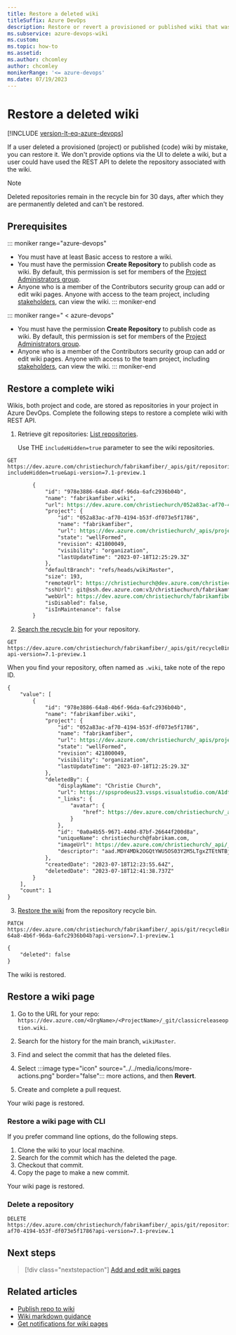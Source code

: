 ```yaml
---
title: Restore a deleted wiki
titleSuffix: Azure DevOps
description: Restore or revert a provisioned or published wiki that was accidentally deleted from Azure DevOps using REST API.
ms.subservice: azure-devops-wiki
ms.custom:
ms.topic: how-to
ms.assetid: 
ms.author: chcomley
author: chcomley
monikerRange: '<= azure-devops'
ms.date: 07/19/2023
---
```


# Restore a deleted wiki

[!INCLUDE [version-lt-eq-azure-devops](../../includes/version-lt-eq-azure-devops.md)] 

If a user deleted a provisioned (project) or published (code) wiki by mistake, you can restore it.
We don't provide options via the UI to delete a wiki, but a user could have used the REST API to delete the repository associated with the wiki.

> [!NOTE]
> Deleted repositories remain in the recycle bin for 30 days, after which they are permanently deleted and can't be restored.

## Prerequisites

::: moniker range="azure-devops"
* You must have at least Basic access to restore a wiki.
* You must have the permission **Create Repository** to publish code as wiki. By default, this permission is set for members of the [Project Administrators group](../../repos/git/set-git-repository-permissions.md). 
* Anyone who is a member of the Contributors security group can add or edit wiki pages. Anyone with access to the team project, including [stakeholders](../../organizations/security/get-started-stakeholder.md), can view the wiki.
::: moniker-end

::: moniker range=" < azure-devops"
* You must have the permission **Create Repository** to publish code as wiki. By default, this permission is set for members of the [Project Administrators group](../../repos/git/set-git-repository-permissions.md). 
* Anyone who is a member of the Contributors security group can add or edit wiki pages. Anyone with access to the team project, including [stakeholders](../../organizations/security/get-started-stakeholder.md), can view the wiki.
::: moniker-end

## Restore a complete wiki

Wikis, both project and code, are stored as repositories in your project in Azure DevOps. Complete the following steps to restore a complete wiki with REST API.
 
1. Retrieve git repositories: [List repositories](/rest/api/azure/devops/git/repositories/list?view=azure-devops-rest-7.1&tabs=HTTP&preserve-view=true).
 
   Use THE `includeHidden=true` parameter to see the wiki repositories.

```HTTP
GET https://dev.azure.com/christiechurch/fabrikamfiber/_apis/git/repositories?includeHidden=true&api-version=7.1-preview.1
```

```REST API
        {
            "id": "978e3886-64a8-4b6f-96da-6afc2936b04b",
            "name": "fabrikamfiber.wiki",
            "url": https://dev.azure.com/christiechurch/052a83ac-af70-4194-b53f-df073e5f1786/_apis/git/repositories/978e3886-64a8-4b6f-96da-6afc2936b04b,
            "project": {
                "id": "052a83ac-af70-4194-b53f-df073e5f1786",
                "name": "fabrikamfiber",
                "url": https://dev.azure.com/christiechurch/_apis/projects/052a83ac-af70-4194-b53f-df073e5f1786,
                "state": "wellFormed",
                "revision": 421800049,
                "visibility": "organization",
                "lastUpdateTime": "2023-07-18T12:25:29.3Z"
            },
            "defaultBranch": "refs/heads/wikiMaster",
            "size": 193,
            "remoteUrl": https://christiechurch@dev.azure.com/christiechurch/fabrikamfiber/_git/fabrikamfiber.wiki,
            "sshUrl": git@ssh.dev.azure.com:v3/christiechurch/fabrikamfiber/fabrikamfiber.wiki,
            "webUrl": https://dev.azure.com/christiechurch/fabrikamfiber/_git/fabrikamfiber.wiki,
            "isDisabled": false,
            "isInMaintenance": false
        }
```

2. [Search the recycle bin](/rest/api/azure/devops/git/repositories/get-recycle-bin-repositories?view=azure-devops-rest-7.1&preserve-view=true) for your repository.

```HTTP
GET https://dev.azure.com/christiechurch/fabrikamfiber/_apis/git/recycleBin/repositories?api-version=7.1-preview.1
```

   When you find your repository, often named as `.wiki`, take note of the repo ID.

```REST API
{
    "value": [
        {
            "id": "978e3886-64a8-4b6f-96da-6afc2936b04b",
            "name": "fabrikamfiber.wiki",
            "project": {
                "id": "052a83ac-af70-4194-b53f-df073e5f1786",
                "name": "fabrikamfiber",
                "url": https://dev.azure.com/christiechurch/_apis/projects/052a83ac-af70-4194-b53f-df073e5f1786,
                "state": "wellFormed",
                "revision": 421800049,
                "visibility": "organization",
                "lastUpdateTime": "2023-07-18T12:25:29.3Z"
            },
            "deletedBy": {
                "displayName": "Christie Church",
                "url": https://spsprodeus23.vssps.visualstudio.com/A1df9d653-bdfb-459b-a0c7-725052b2f944/_apis/Identities/0a0a4b55-9671-440d-87bf-26644f200d8a,
                "_links": {
                    "avatar": {
                        "href": https://dev.azure.com/christiechurch/_apis/GraphProfile/MemberAvatars/aad.MDY4MDk2OGQtYWU5OS03Y2M5LTgxZTEtNTBjMDk4ZTllZTlh
                    }
                },
                "id": "0a0a4b55-9671-440d-87bf-26644f200d8a",
                "uniqueName": christiechurch@fabrikam.com,
                "imageUrl": https://dev.azure.com/christiechurch/_api/_common/identityImage?id=0a0a4b55-9671-440d-87bf-26644f200d8a,
                "descriptor": "aad.MDY4MDk2OGQtYWU5OS03Y2M5LTgxZTEtNTBjMDk4ZTllZTlh"
            },
            "createdDate": "2023-07-18T12:23:55.64Z",
            "deletedDate": "2023-07-18T12:41:38.737Z"
        }
    ],
    "count": 1
}
```
 
3. [Restore the wiki](/rest/api/azure/devops/git/repositories/restore-repository-from-recycle-bin?view=azure-devops-rest-7.1&preserve-view=true) from the repository recycle bin.
 
```HTTP
PATCH https://dev.azure.com/christiechurch/fabrikamfiber/_apis/git/recycleBin/repositories/978e3886-64a8-4b6f-96da-6afc2936b04b?api-version=7.1-preview.1
```

```REST API
{
    "deleted": false
}
```
 
The wiki is restored.

## Restore a wiki page

1. Go to the URL for your repo: `https://dev.azure.com/<OrgName>/<ProjectName>/_git/classicreleaseoption.wiki`.

2. Search for the history for the main branch, `wikiMaster`.
 
3. Find and select the commit that has the deleted files.
 
4. Select :::image type="icon" source="../../media/icons/more-actions.png" border="false"::: more actions, and then **Revert**.
 
5. Create and complete a pull request.

Your wiki page is restored.

### Restore a wiki page with CLI

If you prefer command line options, do the following steps.
 
1. Clone the wiki to your local machine.
1. Search for the commit which has the deleted the page.
1. Checkout that commit.
1. Copy the page to make a new commit.

Your wiki page is restored.

### Delete a repository

```HTTP
DELETE https://dev.azure.com/christiechurch/fabrikamfiber/_apis/git/repositories/052a83ac-af70-4194-b53f-df073e5f1786?api-version=7.1-preview.1
```

## Next steps

> [!div class="nextstepaction"]
> [Add and edit wiki pages](add-edit-wiki.md)

## Related articles

- [Publish repo to wiki](publish-repo-to-wiki.md)
- [Wiki markdown guidance](markdown-guidance.md)
- [Get notifications for wiki pages](follow-notifications-wiki-pages.md)
